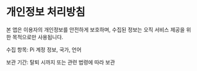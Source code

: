<!DOCTYPE html>
<html lang="ko">
<head>
  <meta charset="UTF-8">
  <title>개인정보 처리방침</title>
</head>
<body>
  <h1>개인정보 처리방침</h1>
  <p>본 앱은 이용자의 개인정보를 안전하게 보호하며, 수집된 정보는 오직 서비스 제공을 위한 목적으로만 사용됩니다.</p>
  <p>수집 항목: Pi 계정 정보, 국가, 언어</p>
  <p>보관 기간: 탈퇴 시까지 또는 관련 법령에 따라 보관</p>
</body>
</html>
